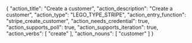 {
"action_title": "Create a customer",
"action_description": "Create a customer",
"action_type": "LEGO_TYPE_STRIPE",
"action_entry_function": "stripe_create_customer",
"action_needs_credential": true,
"action_supports_poll": true,
"action_supports_iteration": true,
"action_verbs": [
"create"
],
"action_nouns": [
"customer"
]
}
